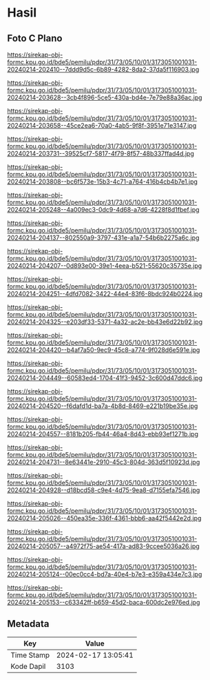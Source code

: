 # Hasil

## Foto C Plano

https://sirekap-obj-formc.kpu.go.id/bde5/pemilu/pdpr/31/73/05/10/01/3173051001031-20240214-202410--7ddd9d5c-6b89-4282-8da2-37da5f116903.jpg

https://sirekap-obj-formc.kpu.go.id/bde5/pemilu/pdpr/31/73/05/10/01/3173051001031-20240214-203628--3cb4f896-5ce5-430a-bd4e-7e79e88a36ac.jpg

https://sirekap-obj-formc.kpu.go.id/bde5/pemilu/pdpr/31/73/05/10/01/3173051001031-20240214-203658--45ce2ea6-70a0-4ab5-9f8f-3951e71e3147.jpg

https://sirekap-obj-formc.kpu.go.id/bde5/pemilu/pdpr/31/73/05/10/01/3173051001031-20240214-203731--39525cf7-5817-4f79-8f57-48b337ffad4d.jpg

https://sirekap-obj-formc.kpu.go.id/bde5/pemilu/pdpr/31/73/05/10/01/3173051001031-20240214-203808--bc6f573e-15b3-4c71-a764-416b4cb4b7e1.jpg

https://sirekap-obj-formc.kpu.go.id/bde5/pemilu/pdpr/31/73/05/10/01/3173051001031-20240214-205248--4a009ec3-0dc9-4d68-a7d6-4228f8d1fbef.jpg

https://sirekap-obj-formc.kpu.go.id/bde5/pemilu/pdpr/31/73/05/10/01/3173051001031-20240214-204137--802550a9-3797-431e-a1a7-54b6b2275a6c.jpg

https://sirekap-obj-formc.kpu.go.id/bde5/pemilu/pdpr/31/73/05/10/01/3173051001031-20240214-204207--0d893e00-39e1-4eea-b521-55620c35735e.jpg

https://sirekap-obj-formc.kpu.go.id/bde5/pemilu/pdpr/31/73/05/10/01/3173051001031-20240214-204251--4dfd7082-3422-44e4-83f6-8bdc924b0224.jpg

https://sirekap-obj-formc.kpu.go.id/bde5/pemilu/pdpr/31/73/05/10/01/3173051001031-20240214-204325--e203df33-5371-4a32-ac2e-bb43e6d22b92.jpg

https://sirekap-obj-formc.kpu.go.id/bde5/pemilu/pdpr/31/73/05/10/01/3173051001031-20240214-204420--b4af7a50-9ec9-45c8-a774-9f028d6e591e.jpg

https://sirekap-obj-formc.kpu.go.id/bde5/pemilu/pdpr/31/73/05/10/01/3173051001031-20240214-204449--60583ed4-1704-41f3-9452-3c600d47ddc6.jpg

https://sirekap-obj-formc.kpu.go.id/bde5/pemilu/pdpr/31/73/05/10/01/3173051001031-20240214-204520--f6dafd1d-ba7a-4b8d-8469-e221b19be35e.jpg

https://sirekap-obj-formc.kpu.go.id/bde5/pemilu/pdpr/31/73/05/10/01/3173051001031-20240214-204557--8181b205-fb44-46a4-8d43-ebb93ef1271b.jpg

https://sirekap-obj-formc.kpu.go.id/bde5/pemilu/pdpr/31/73/05/10/01/3173051001031-20240214-204731--8e63441e-2910-45c3-804d-363d5f10923d.jpg

https://sirekap-obj-formc.kpu.go.id/bde5/pemilu/pdpr/31/73/05/10/01/3173051001031-20240214-204928--d18bcd58-c9e4-4d75-9ea8-d7155efa7546.jpg

https://sirekap-obj-formc.kpu.go.id/bde5/pemilu/pdpr/31/73/05/10/01/3173051001031-20240214-205026--450ea35e-336f-4361-bbb6-aa42f5442e2d.jpg

https://sirekap-obj-formc.kpu.go.id/bde5/pemilu/pdpr/31/73/05/10/01/3173051001031-20240214-205057--a4972f75-ae54-417a-ad83-9ccee5036a26.jpg

https://sirekap-obj-formc.kpu.go.id/bde5/pemilu/pdpr/31/73/05/10/01/3173051001031-20240214-205124--00ec0cc4-bd7a-40e4-b7e3-e359a434e7c3.jpg

https://sirekap-obj-formc.kpu.go.id/bde5/pemilu/pdpr/31/73/05/10/01/3173051001031-20240214-205153--c63342ff-b659-45d2-baca-600dc2e976ed.jpg


## Metadata

| Key        | Value               |
| ---------- | ------------------- |
| Time Stamp | 2024-02-17 13:05:41 |
| Kode Dapil | 3103                |



